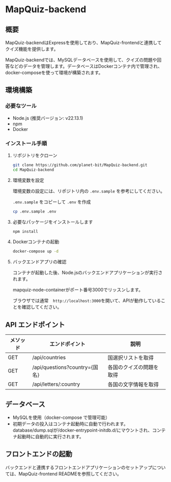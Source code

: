 # MapQuiz-backend

## 概要

MapQuiz-backendはExpressを使用しており、MapQuiz-frontendと連携してクイズ機能を提供します。

MapQuiz-backendでは、MySQLデータベースを使用して、クイズの問題や回答などのデータを管理します。データベースはDockerコンテナ内で管理され、docker-composeを使って環境が構築されます。

## 環境構築

### 必要なツール

- Node.js (推奨バージョン: v22.13.1)
- npm
- Docker

### インストール手順

1. リポジトリをクローン

   ```sh
   git clone https://github.com/planet-bit/MapQuiz-backend.git
   cd MapQuiz-backend
   ```

2. 環境変数を設定

   環境変数の設定には、リポジトリ内の `.env.sample` を参考にしてください。

   `.env.sample` をコピーして `.env` を作成

   ```sh
   cp .env.sample .env
   ```
3. 必要なパッケージをインストールします

   ```sh
   npm install
   ```

4. Dockerコンテナの起動

   ```sh
   docker-compose up -d
   ```

5. バックエンドアプリの確認

   コンテナが起動した後、Node.jsのバックエンドアプリケーションが実行されます。
   
   mapquiz-node-containerがポート番号3000でリッスンします。
   
   ブラウザでは通常　`http://localhost:3000`を開いて、APIが動作していることを確認してください。
   

## API エンドポイント

| メソッド | エンドポイント      | 説明 |
| ---- | -----------------     | ---------------- |
| GET  | /api/countries        | 国選択リストを取得 |
| GET  | /api/questions?country={国名}  | 各国のクイズの問題を取得 |
| GET  | /api/letters/:country | 各国の文字情報を取得 |

## データベース

- MySQLを使用（docker-compose で管理可能）
- 初期データの投入はコンテナ起動時に自動で行われます。\
  database/dump.sqlが/docker-entrypoint-initdb.d/にマウントされ、コンテナ起動時に自動的に実行されます。

## フロントエンドの起動

バックエンドと連携するフロントエンドアプリケーションのセットアップについては、MapQuiz-frontend READMEを参照してください。
